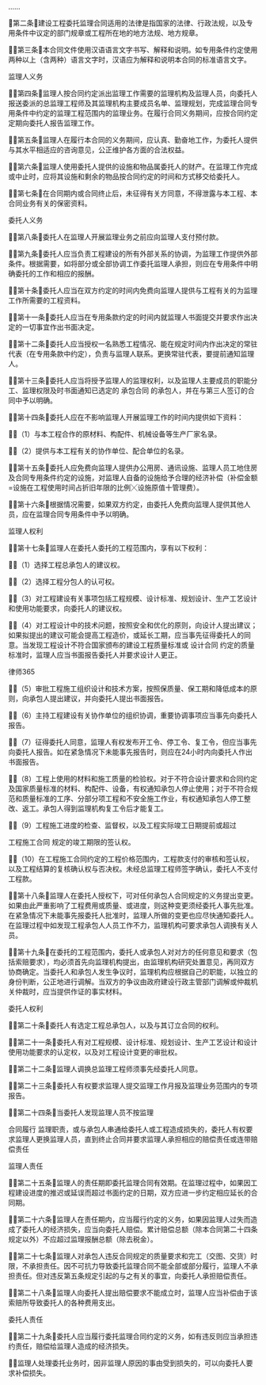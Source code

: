 
 ……

 

 第二条建设工程委托监理合同适用的法律是指国家的法律、行政法规，以及专用条件中议定的部门规章或工程所在地的地方法规、地方规章。 

 第三条本合同文件使用汉语语言文字书写、解释和说明。如专用条件约定使用两种以上（含两种）语言文字时，汉语应为解释和说明本合同的标准语言文字。 

 监理人义务 

 第四条监理人按合同约定派出监理工作需要的监理机构及监理人员，向委托人报送委派的总监理工程师及其监理机构主要成员名单、监理规划，完成监理合同专用条件中约定的监理工程范围内的监理业务。在履行合同义务期间，应按合同约定定期向委托人报告监理工作。 

 第五条监理人在履行本合同的义务期间，应认真、勤奋地工作，为委托人提供与其水平相适应的咨询意见，公正维护各方面的合法权益。 

 第六条监理人使用委托人提供的设施和物品属委托人的财产。在监理工作完成或中止时，应将其设施和剩余的物品按合同约定的时间和方式移交给委托人。 

 第七条在合同期内或合同终止后，未征得有关方同意，不得泄露与本工程、本合同业务有关的保密资料。 

 委托人义务 

 第八条委托人在监理人开展监理业务之前应向监理人支付预付款。 

 第九条委托人应当负责工程建设的所有外部关系的协调，为监理工作提供外部条件。根据需要，如将部分或全部协调工作委托监理人承担，则应在专用条件中明确委托的工作和相应的报酬。 

 第十条委托人应当在双方约定的时间内免费向监理人提供与工程有关的为监理工作所需要的工程资料。 

 第十一条委托人应当在专用条款约定的时间内就监理人书面提交并要求作出决定的一切事宜作出书面决定。 

 第十二条委托人应当授权一名熟悉工程情况、能在规定时间内作出决定的常驻代表（在专用条款中约定），负责与监理人联系。更换常驻代表，要提前通知监理人。 

 第十三条委托人应当将授予监理人的监理权利，以及监理人主要成员的职能分工、监理权限及时书面通知已选定的
承包合同
的承包人，并在与第三人签订的合同中予以明确。 

 第十四条委托人应在不影响监理人开展监理工作的时间内提供如下资料： 

 （1）与本工程合作的原材料、构配件、机械设备等生产厂家名录。 

 （2）提供与本工程有关的协作单位、配合单位的名录。 

 第十五条委托人应免费向监理人提供办公用房、通讯设施、监理人员工地住房及合同专用条件约定的设施，对监理人自备的设施给予合理的经济补偿（补偿金额=设施在工程使用时间占折旧年限的比例╳设施原值十管理费）。 

 第十六条根据情况需要，如果双方约定，由委托人免费向监理人提供其他人员，应在监理合同专用条件中予以明确。 

 监理人权利 

 第十七条监理人在委托人委托的工程范围内，享有以下权利： 

 （1）选择工程总承包人的建议权。 

 （2）选择工程分包人的认可权。 

 （3）对工程建设有关事项包括工程规模、设计标准、规划设计、生产工艺设计和使用功能要求，向委托人的建议权。 

 （4）对工程设计中的技术问题，按照安全和优化的原则，向设计人提出建议；如果拟提出的建议可能会提高工程造价，或延长工期，应当事先征得委托人的同意。当发现工程设计不符合国家颁布的建设工程质量标准或
设计合同
约定的质量标准时，监理人应当书面报告委托人并要求设计人更正。 





 
律师365






 （5）审批工程施工组织设计和技术方案，按照保质量、保工期和降低成本的原则，向承包人提出建议，并向委托人提出书面报告。 



 （6）主持工程建设有关协作单位的组织协调，重要协调事项应当事先向委托人报告。 



 （7）征得委托人同意，监理人有权发布开工令、停工令、复工令，但应当事先向委托人报告。如在紧急情况下未能事先报告时，则应在24小时内向委托人作出书面报告。 



 （8）工程上使用的材料和施工质量的检验权。对于不符合设计要求和合同约定及国家质量标准的材料、构配件、设备，有权通知承包人停止使用；对于不符合规范和质量标准的工序、分部分项工程和不安全施工作业，有权通知承包人停工整改、返工。承包人得到监理机构复工令后才能复工。 



 （9）工程施工进度的检查、监督权，以及工程实际竣工日期提前或超过

工程施工合同
规定的竣工期限的签认权。 



 （10）在工程施工合同约定的工程价格范围内，工程款支付的审核和签认权，以及工程结算的复核确认权与否决权。未经总监理工程师签字确认，委托人不支付工程款。 



 第十八条监理人在委托人授权下，可对任何承包人合同规定的义务提出变更。如果由此严重影响了工程费用或质量、或进度，则这种变更须经委托人事先批准。在紧急情况下未能事先报委托人批准时，监理人所做的变更也应尽快通知委托人。在监理过程中如发现工程承包人人员工作不力，监理机构可要求承包人调换有关人员。 



 第十九条在委托的工程范围内，委托人或承包人对对方的任何意见和要求（包括索赔要求），均必须首先向监理机构提出，由监理机构研究处置意见，再同双方协商确定。当委托人和承包人发生争议时，监理机构应根据自己的职能，以独立的身份判断，公正地进行调解。当双方的争议由政府建设行政主管部门调解或仲裁机关仲裁时，应当提供作证的事实材料。 



 委托人权利 



 第二十条委托人有选定工程总承包人，以及与其订立合同的权利。 



 第二十一条委托人有对工程规模、设计标准、规划设计、生产工艺设计和设计使用功能要求的认定权，以及对工程设计变更的审批权。 



 第二十二条监理人调换总监理工程师须事先经委托人同意。 



 第二十三条委托人有权要求监理人提交监理工作月报及监理业务范围内的专项报告。 



 第二十四条当委托人发现监理人员不按监理

合同履行
监理职责，或与承包人串通给委托人或工程造成损失的，委托人有权要求监理人更换监理人员，直到终止合同并要求监理人承担相应的赔偿责任或连带赔偿责任 



 监理人责任 



 第二十五条监理人的责任期即委托监理合同有效期。在监理过程中，如果因工程建设进度的推迟或延误而超过书面约定的日期，双方应进一步约定相应延长的合同期。 



 第二十六条监理人在责任期内，应当履行约定的义务，如果因监理人过失而造成了委托人的经济损失，应当向委托人赔偿。累计赔偿总额（除本合同第二十四条规定以外）不应超过监理报酬总额（除去税金）。 



 第二十七条监理人对承包人违反合同规定的质量要求和完工（交图、交货）时限，不承担责任。因不可抗力导致委托监理合同不能全部或部分履行，监理人不承担责任。但对违反第五条规定引起的与之有关的事宜，向委托人承担赔偿责任。 



 第二十八条监理人向委托人提出赔偿要求不能成立时，监理人应当补偿由于该索赔所导致委托人的各种费用支出。 



 委托人责任 



 第二十九条委托人应当履行委托监理合同约定的义务，如有违反则应当承担违约责任，赔偿给监理人造成的经济损失。 



 监理人处理委托业务时，因非监理人原因的事由受到损失的，可以向委托人要求补偿损失。 



 


 

 
 
 
 
 
  


  
 

  


  


  
 
 
 
 

